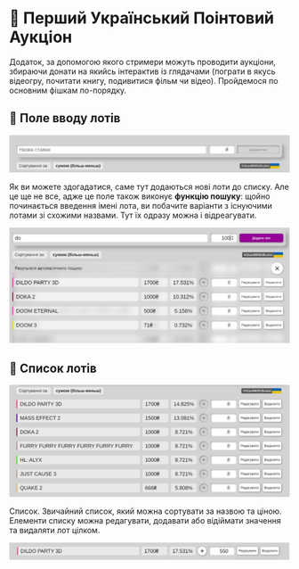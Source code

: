 # 🌻 Перший Український Поінтовий Аукціон
Додаток, за допомогою якого стримери можуть проводити аукціони, збираючи донати на якийсь інтерактив із глядачами (пограти в якусь відеогру, почитати книгу, подивитися фільм чи відео). Пройдемося по основним фішкам по-порядку.

## 🤙 Поле вводу лотів
![input](https://raw.githubusercontent.com/Shmobeny/site-point-auction/main/public/assets/img/readme_content/input.jpg "Поле вводу лотів")

Як ви можете здогадатися, саме тут додаються нові лоти до списку. Але це ще не все, адже це поле також виконує **функцію пошуку**: щойно починається введення імені лота, ви побачите варіанти з існуючими лотами зі схожими назвами. Тут їх одразу можна і відреагувати.

![search](https://raw.githubusercontent.com/Shmobeny/site-point-auction/main/public/assets/img/readme_content/search.jpg "Функція пошуку")

## 📃 Список лотів
![list](https://raw.githubusercontent.com/Shmobeny/site-point-auction/main/public/assets/img/readme_content/lots.jpg "Список лотів")

Список. Звичайний список, який можна сортувати за назвою та ціною. Елементи списку можна редагувати, додавати або відіймати значення та видаляти лот цілком.

![item](https://raw.githubusercontent.com/Shmobeny/site-point-auction/main/public/assets/img/readme_content/lot.jpg "Лот")
